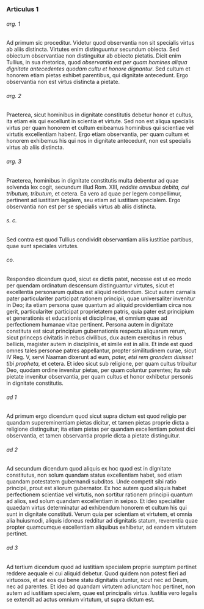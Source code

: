 ### Articulus 1

###### arg. 1
Ad primum sic proceditur. Videtur quod observantia non sit specialis virtus ab aliis distincta. Virtutes enim distinguuntur secundum obiecta. Sed obiectum observantiae non distinguitur ab obiecto pietatis. Dicit enim Tullius, in sua rhetorica, quod *observantia est per quam homines aliqua dignitate antecedentes quodam cultu et honore dignantur*. Sed cultum et honorem etiam pietas exhibet parentibus, qui dignitate antecedunt. Ergo observantia non est virtus distincta a pietate.

###### arg. 2
Praeterea, sicut hominibus in dignitate constitutis debetur honor et cultus, ita etiam eis qui excellunt in scientia et virtute. Sed non est aliqua specialis virtus per quam honorem et cultum exibeamus hominibus qui scientiae vel virtutis excellentiam habent. Ergo etiam observantia, per quam cultum et honorem exhibemus his qui nos in dignitate antecedunt, non est specialis virtus ab aliis distincta.

###### arg. 3
Praeterea, hominibus in dignitate constitutis multa debentur ad quae solvenda lex cogit, secundum illud Rom. XIII, *reddite omnibus debita, cui tributum, tributum,* et cetera. Ea vero ad quae per legem compellimur, pertinent ad iustitiam legalem, seu etiam ad iustitiam specialem. Ergo observantia non est per se specialis virtus ab aliis distincta.

###### s. c.
Sed contra est quod Tullius condividit observantiam aliis iustitiae partibus, quae sunt speciales virtutes.

###### co.
Respondeo dicendum quod, sicut ex dictis patet, necesse est ut eo modo per quendam ordinatum descensum distinguantur virtutes, sicut et excellentia personarum quibus est aliquid reddendum. Sicut autem carnalis pater particulariter participat rationem principii, quae universaliter invenitur in Deo; ita etiam persona quae quantum ad aliquid providentiam circa nos gerit, particulariter participat proprietatem patris, quia pater est principium et generationis et educationis et disciplinae, et omnium quae ad perfectionem humanae vitae pertinent. Persona autem in dignitate constituta est sicut principium gubernationis respectu aliquarum rerum, sicut princeps civitatis in rebus civilibus, dux autem exercitus in rebus bellicis, magister autem in disciplinis, et simile est in aliis. Et inde est quod omnes tales personae patres appellantur, propter similitudinem curae, sicut IV Reg. V, servi Naaman dixerunt ad eum, *pater, etsi rem grandem dixisset tibi propheta,* et cetera. Et ideo sicut sub religione, per quam cultus tribuitur Deo, quodam ordine invenitur pietas, per quam coluntur parentes; ita sub pietate invenitur observantia, per quam cultus et honor exhibetur personis in dignitate constitutis.

###### ad 1
Ad primum ergo dicendum quod sicut supra dictum est quod religio per quandam supereminentiam pietas dicitur, et tamen pietas proprie dicta a religione distinguitur; ita etiam pietas per quandam excellentiam potest dici observantia, et tamen observantia proprie dicta a pietate distinguitur.

###### ad 2
Ad secundum dicendum quod aliquis ex hoc quod est in dignitate constitutus, non solum quandam status excellentiam habet, sed etiam quandam potestatem gubernandi subditos. Unde competit sibi ratio principii, prout est aliorum gubernator. Ex hoc autem quod aliquis habet perfectionem scientiae vel virtutis, non sortitur rationem principii quantum ad alios, sed solum quandam excellentiam in seipso. Et ideo specialiter quaedam virtus determinatur ad exhibendum honorem et cultum his qui sunt in dignitate constituti. Verum quia per scientiam et virtutem, et omnia alia huiusmodi, aliquis idoneus redditur ad dignitatis statum, reverentia quae propter quamcumque excellentiam aliquibus exhibetur, ad eandem virtutem pertinet.

###### ad 3
Ad tertium dicendum quod ad iustitiam specialem proprie sumptam pertinet reddere aequale ei cui aliquid debetur. Quod quidem non potest fieri ad virtuosos, et ad eos qui bene statu dignitatis utuntur, sicut nec ad Deum, nec ad parentes. Et ideo ad quandam virtutem adiunctam hoc pertinet, non autem ad iustitiam specialem, quae est principalis virtus. Iustitia vero legalis se extendit ad actus omnium virtutum, ut supra dictum est.


